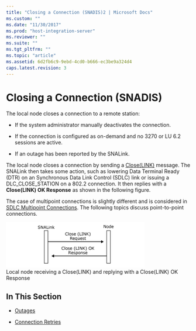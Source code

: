 ```yaml
---
title: "Closing a Connection (SNADIS)2 | Microsoft Docs"
ms.custom: ""
ms.date: "11/30/2017"
ms.prod: "host-integration-server"
ms.reviewer: ""
ms.suite: ""
ms.tgt_pltfrm: ""
ms.topic: "article"
ms.assetid: 6d2fb6c9-9ebd-4cd0-b666-ec3be9a324d4
caps.latest.revision: 3
---
```

# Closing a Connection (SNADIS)
The local node closes a connection to a remote station:  
  
-   If the system administrator manually deactivates the connection.  
  
-   If the connection is configured as on-demand and no 3270 or LU 6.2 sessions are active.  
  
-   If an outage has been reported by the SNALink.  
  
 The local node closes a connection by sending a [Close(LINK)](../core/close-link-2.md) message. The SNALink then takes some action, such as lowering Data Terminal Ready (DTR) on an Synchronous Data Link Control (SDLC) link or issuing a DLC_CLOSE_STATION on a 802.2 connection. It then replies with a **Close(LINK) OK Response** as shown in the following figure.  
  
 The case of multipoint connections is slightly different and is considered in [SDLC Multipoint Connections](../core/sdlc-multipoint-connections2.md). The following topics discuss point-to-point connections.  
  
 ![](../core/media/dev3o.gif "dev3o")  
Local node receiving a Close(LINK) and replying with a Close(LINK) OK Response  
  
## In This Section  
  
-   [Outages](../core/outages-snadis-1.md)  
  
-   [Connection Retries](../core/connection-retries-snadis-2.md)